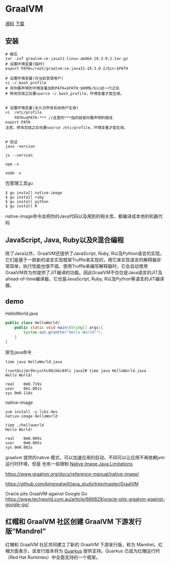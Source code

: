# GraalVM
[源码](https://github.com/oracle/graal)
[下载](https://github.com/graalvm/graalvm-ce-builds/releases)

## 安装
```
# 解压
tar -zxf graalvm-ce-java11-linux-amd64-19.3.0.2.tar.gz
# 设置环境变量(临时)
export PATH=/root/graalvm-ce-java11-19.3.0.2/bin:$PATH

# 设置环境变量(对当前登录用户)
vi ~/.bash_profile
# 将你要声明的环境变量加到PATH=$PATH:$HOME/bin这一行之后
# 修改完成之后要source ~/.bash_profile，环境变量才能生效。


# 设置环境变量(永久对所有系统用户生效)
vi  /etc/profile
    PATH=$PATH:*** //这里的***指的就是你要声明的路径
export PATH
注意，修改完成之后也要source /etc/profile，环境变量才能生效。


# 验证
java -version

js --version

npm -v

node -v
```
包管理工具gu
```
$ gu install native-image
$ gu install ruby
$ gu install python
$ gu install R
```
native-image命令会把你的Java代码以及用到的相关库，都编译成本地的机器代码

## JavaScript, Java, Ruby以及R混合编程

除了Java以外，GraalVM还提供了JavaScript, Ruby, R以及Python语言的实现。它们是基于一款新的语言实现框架Truffle来实现的，用它来实现语言的解释器非常简单，执行性能也很不错。使用Truffle来编写解释器时，它会自动使用GraalVM并为你提供了JIT编译的功能。因此GraalVM不仅仅是Java语言的JIT及ahead-of-time编译器，它也是JavaScript, Ruby, R以及Python等语言的JIT编译器。

## demo

HelloWorld.java
```java
public class HelloWorld{
    public static void main(String[] args){
        System.out.println("Hello World!");
    }
}
```
原生java命令
```
time java HelloWorld.java

[root@izj6c9hcysthc08ik6c89lz java]# time java HelloWorld.java 
Hello World!

real	0m0.719s
user	0m1.081s
sys	0m0.114s

```
native-image
```
yum install -y libz-dev
native-image HelloWorld

time ./helloworld
Hello World!

real	0m0.009s
user	0m0.005s
sys	0m0.002s
```
graalvm 提供的native 模式，可以加速应用的启动，不同可以让应用不再依赖jvm 运行时环境，但是
也有一些限制
[Native Image Java Limitations](https://github.com/oracle/graal/blob/master/substratevm/LIMITATIONS.md)

https://www.graalvm.org/docs/reference-manual/native-image/


https://github.com/kingreatwill/java_study/tree/master/GraalVM

Oracle pits GraalVM against Google Go
https://www.techworld.com.au/article/666629/oracle-pits-graalvm-against-google-go/

## 红帽和 GraalVM 社区创建 GraalVM 下游发行版“Mandrel”

红帽和 GraalVM 社区共同建立了新的 GraalVM 下游发行版，称为 Mandrel。红帽方面表示，该发行版本将为 [Quarkus](https://github.com/quarkusio/quarkus) 提供支持。Quarkus 已成为红帽运行时（Red Hat Runtimes）中全面支持的一个框架。